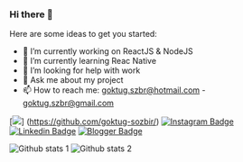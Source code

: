 ### Hi there 👋
Here are some ideas to get you started:

- 🔭 I’m currently working on ReactJS & NodeJS
- 🌱 I’m currently learning Reac Native
- 🤔 I’m looking for help with work
- 💬 Ask me about my project
- 📫 How to reach me: goktug.szbr@hotmail.com - goktug.szbr@gmail.com

[![](https://img.shields.io/badge/-Github-000?style=quare&labelColor=000&logo=Github&logoColor=white&link=link)]
(https://github.com/goktug-sozbir/) 
[![Instagram Badge](https://img.shields.io/badge/-Instagram-C13584?style=flat-quare&labelColor=C13584&logo=instagram&logoColor=white&link=link)](https://www.instagram.com/goktug.szbr/) 
[![Linkedin Badge](https://img.shields.io/badge/-Medium-757575?style=flat-quare&labelColor=757575&logo=Medium&logoColor=white&link=link)](https://www.linkedin.com/in/hilmi-goktug-sozbir/) 
[![Blogger Badge](https://img.shields.io/badge/-Blogger-FF9800?style=flat-quare&labelColor=FF9800&logo=Blogger&logoColor=white&link=link)](https://stackoverflow.com/users/17200051/hilmi-g%c3%b6ktu%c4%9f-s%c3%b6zbir)

![Github stats 1](https://github-readme-stats.vercel.app/api?username=goktug-sozbir&show_icons=true&theme=gradient) 
![Github stats 2](https://github-readme-stats.vercel.app/api?username=goktug-sozbir&show_icons=true&theme=radical)






